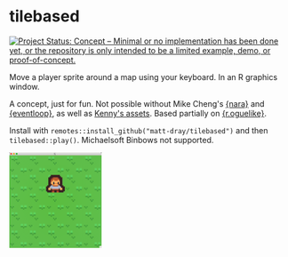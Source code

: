 
# tilebased

<!-- badges: start -->
[![Project Status: Concept – Minimal or no implementation has been done yet, or the repository is only intended to be a limited example, demo, or proof-of-concept.](https://www.repostatus.org/badges/latest/concept.svg)](https://www.repostatus.org/#concept)
<!-- badges: end -->

Move a player sprite around a map using your keyboard. In an R graphics window.

A concept, just for fun. Not possible without Mike Cheng's [{nara}](https://coolbutuseless.github.io/package/nara/index.html) and [{eventloop}](https://coolbutuseless.github.io/package/eventloop/index.html), as well as [Kenny's assets](https://www.kenney.nl/). Based partially on [{r.oguelike}](https://github.com/matt-dray/r.oguelike/).

Install with `remotes::install_github("matt-dray/tilebased")` and then `tilebased::play()`. Michaelsoft Binbows not supported.

<img src='man/figures/demo.gif' width='33%' alt='aria-label="A pixel-sprite human character moves across grassy tiles. The sprite wraps around the screen to appear on the other side if it goes off the edge. This is happening in an R Graphics Device."'>
